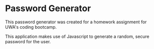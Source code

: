 # Password Generator

This password generator was created for a homework assignment for UWA's coding bootcamp.

This application makes use of Javascript to generate a random, secure password for the user. 

